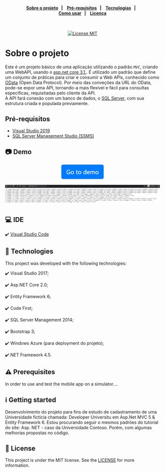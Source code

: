 <h4 align="center"> 
  <a href="#sobre-o-projeto">Sobre o projeto</a>&nbsp;&nbsp;&nbsp;|&nbsp;&nbsp;&nbsp;
  <a href="##Pré">Pré-requisitos</a>&nbsp;&nbsp;&nbsp;|&nbsp;&nbsp;&nbsp;
  <a href="#rocket-technologies">Tecnologias</a>&nbsp;&nbsp;&nbsp;|&nbsp;&nbsp;&nbsp; 
  
  </br>
  <a href="#information_source-how-to-use">Como usar</a>&nbsp;&nbsp;&nbsp;|&nbsp;&nbsp;&nbsp;
  <a href="#memo-license">Licença</a>
</h4>

<br/>

<p align="center">
  <a href="https://opensource.org/licenses/MIT">
    <img src="https://img.shields.io/badge/License-MIT-blue.svg" alt="License MIT">
  </a>
</p>


# Sobre o projeto

Este é um projeto básico de uma aplicação utilizando o padrão *`MVC`*, criando uma WebAPI, usando o [asp.net core 3.1.](https://dotnet.microsoft.com/download/dotnet-core/3.1).
É utilizado um padrão que define um conjunto de práticas para criar e consumir a Web APIs, conhecido como [OData](https://docs.microsoft.com/en-us/odata/) (Open Data Protocol). Por meio das conveções da URL do OData, pode-se expor uma API, tornando-a mais flexível e fácil para consultas específicas, requisitadas pelo cliente da API.                                              
A API fará conexão com um banco de dados, o [SQL Server](https://www.microsoft.com/pt-br/sql-server/), com sua estrutura criada e populada previamente.

## Pré-requisitos

- [Visual Studio 2019](https://dotnet.microsoft.com/download/dotnet-core/3.1)
- [SQL Server Management Studio (SSMS)](https://docs.microsoft.com/pt-br/sql/ssms/download-sql-server-management-studio-ssms?view=sql-server-ver15) 

## :camera: Demo

<p align="center">
  <a href="http://wa24.gear.host/api/tabelaapi/">
    <img alt="Demo of app" src="https://github.com/TesteReteste/lim/blob/master/github/goToDemo2.png">
  </a>
</p>

![api](https://github.com/TesteReteste/lim/blob/master/github/API.gif)

## 💻 IDE
✔️ [Visual Studio Code](https://code.visualstudio.com/)

## :rocket: Technologies

This project was developed with the following technologies:

✔️ Visual Studio 2017;

✔️ Asp.NET Core 2.0;

✔️ Entity Framework 6;

✔️ Code First;

✔️ SQL Server Management 2014;

✔️ Bootstrap 3;

✔️ Windows Azure (para deployment do projeto);

✔️.NET Framework 4.5.

## :warning: Prerequisites

In order to use and test the mobile app on a simulator....

## :information_source: Getting started

Desenvolvimento do projeto para fins de estudo de cadastramento de uma Universidade fictícia chamada: Developer Universitu em Asp.Net MVC 5 & Entity Framework 6. Estou procurando seguir o mesmos padrões do tutorial do site: Asp. NET - caso da Universidade Contoso. Porém, com algumas melhorias propostas no código.

## :memo: License
This project is under the MIT license. See the [LICENSE](https://github.com/TesteReteste/lim/blob/master/LICENSE) for more information.
